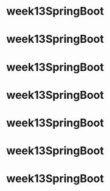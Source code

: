 # week13SpringBoot
# week13SpringBoot
# week13SpringBoot
# week13SpringBoot
# week13SpringBoot
# week13SpringBoot
# week13SpringBoot
